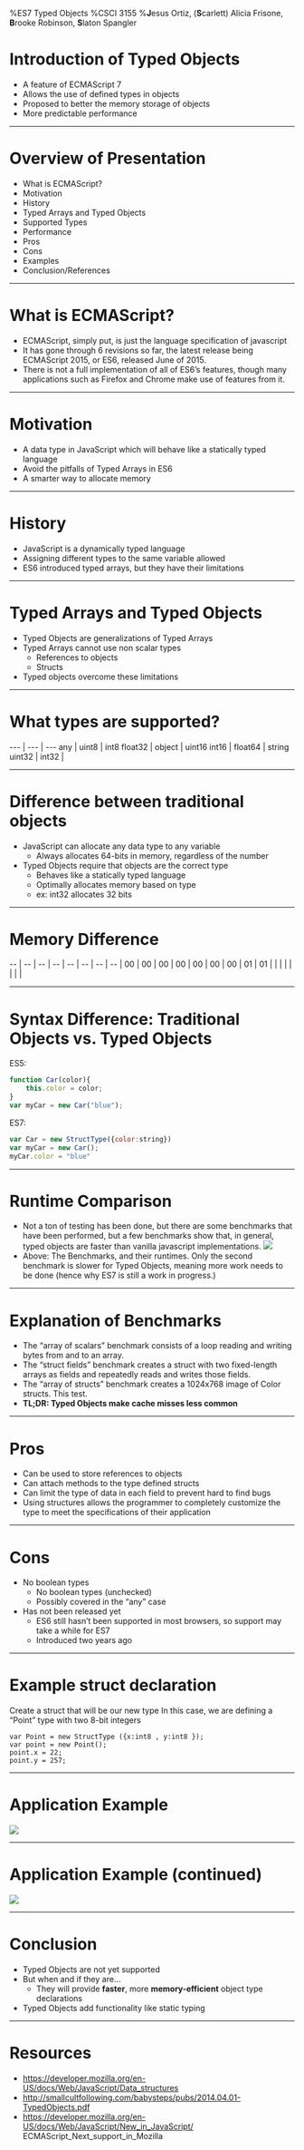 %ES7 Typed Objects
%CSCI 3155
%**J**esus Ortiz, (**S**carlett) Alicia Frisone, **B**rooke Robinson, **S**laton Spangler


Introduction of Typed Objects
====
* A feature of ECMAScript 7 
* Allows the use of defined types in objects
* Proposed to better the memory storage of objects
* More predictable performance

***
Overview of Presentation
====
* What is ECMAScript?
* Motivation
* History
* Typed Arrays and Typed Objects
* Supported Types
* Performance
* Pros
* Cons
* Examples
* Conclusion/References

***
What is ECMAScript?
====
* ECMAScript, simply put, is just the language specification of javascript
* It has gone through 6 revisions so far, the latest release being ECMAScript 2015, or ES6, released June of 2015.
* There is not a full implementation of all of ES6’s features, though many applications such as Firefox and Chrome make use of features from it. 

***
Motivation
====
* A data type in JavaScript which will behave like a statically typed language
* Avoid the pitfalls of Typed Arrays in ES6
* A smarter way to allocate memory

***
History
====
* JavaScript is a dynamically typed language
* Assigning different types to the same variable allowed
* ES6 introduced typed arrays, but they have their limitations


***
Typed Arrays and Typed Objects
====
* Typed Objects are generalizations of Typed Arrays
* Typed Arrays cannot use non scalar types
    - References to objects
    - Structs
* Typed objects overcome these limitations


***
What types are supported?
====
--- | --- | ---
any | uint8 | int8
float32 | object | uint16
int16 | float64 | string
uint32 | int32 | 

***
Difference between traditional objects
====
* JavaScript can allocate any data type to any variable
    - Always allocates 64-bits in memory, regardless of the number
* Typed Objects require that objects are the correct type
    - Behaves like a statically typed language
    - Optimally allocates memory based on type
    - ex: int32 allocates 32 bits

***
Memory Difference
====
-- | -- | -- | -- | -- | -- | -- | -- |
00 | 00 | 00 | 00 | 00 | 00 | 00 | 01 |
01 |    |    |    |    |    |    |    |


***
Syntax Difference: Traditional Objects vs. Typed Objects
====
ES5:
````javascript
function Car(color){
	this.color = color;
}
var myCar = new Car("blue");
````
ES7:
````javascript
var Car = new StructType({color:string})
var myCar = new Car();
myCar.color = "blue"
````

***
Runtime Comparison
====
* Not a ton of testing has been done, but there are some benchmarks that have been performed, but a few benchmarks show that, in general, typed objects are faster than vanilla javascript implementations.
![](figures/benchmarks.png)
* Above: The Benchmarks, and their runtimes. Only the second benchmark is slower for Typed Objects, meaning more work needs to be done (hence why ES7 is still a work in progress.)

***
Explanation of Benchmarks
====
* The “array of scalars” benchmark consists of a loop reading and writing bytes from and to an array.
* The “struct fields” benchmark creates a struct with two fixed-length arrays as fields and repeatedly reads and writes those fields.
* The “array of structs” benchmark creates a 1024x768 image of Color structs. This test.
* **TL;DR: Typed Objects make cache misses less common**


***
Pros
====
* Can be used to store references to objects
* Can attach methods to the type defined structs
* Can limit the type of data in each field to prevent hard to find bugs
* Using structures allows the programmer to completely customize the type to meet the specifications of their application


***
Cons
====
* No boolean types
    - No boolean types (unchecked)
    - Possibly covered in the “any” case
* Has not been released yet
    - ES6 still hasn’t been supported in most browsers, so support may take a while for ES7
    - Introduced two years ago

***
Example struct declaration
====

Create a struct that will be our new type
In this case, we are defining a “Point” type with two 8-bit integers
````
var Point = new StructType ({x:int8 , y:int8 });
var point = new Point();
point.x = 22;
point.y = 257;
````

***
Application Example
====

![](figures/code.png)

***
Application Example (continued)
====

![](figures/code2.png)

***
Conclusion
====
* Typed Objects are not yet supported
* But when and if they are…
    - They will provide **faster**, more **memory-efficient** object type declarations 
* Typed Objects add functionality like static typing

***
Resources
====
* https://developer.mozilla.org/en-US/docs/Web/JavaScript/Data_structures
* http://smallcultfollowing.com/babysteps/pubs/2014.04.01-TypedObjects.pdf
* https://developer.mozilla.org/en-US/docs/Web/JavaScript/New_in_JavaScript/
ECMAScript_Next_support_in_Mozilla


